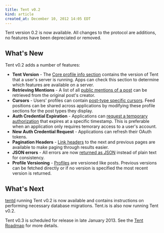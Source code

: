 ```yaml
---
title: Tent v0.2
kind: article
created_at: December 10, 2012 14:05 EDT
---
```

Tent version 0.2 is now available. All changes to the protocol are additions, no features have been depreciated or removed.

## What's New

Tent v0.2 adds a number of features:

 - **Tent Version** - The [Core profile info section](/docs/info-types#core) contains the version of Tent that a user's server is running. Apps can check this section to determine which features are available on a server.
 - **Retrieving Mentions** - A list of all [public mentions of a post](/docs/app-server#get-postsidmentions) can be retrieved from the original post's creator.
 - **Cursors** - Users' profiles can contain [post-type specific cursors](/docs/info-types#cursor). Feed positions can be shared across applications by modifying these profile sections for the post types they display.
 - **Auth Credential Expiration** - Applications can [request a temporary authorization](/docs/app-auth#request-parameters) that expires at a specific timestamp. This is preferable when an application only requires temorary access to a user's account.
 - **New Auth Credential Request** - Applications can refresh their OAuth tokens.
 - **Pagination Headers** - [Link headers](/docs/app-server#get-posts) to the next and previous pages are available to make paging through results easier.
 - **JSON errors** - All errors are now [returned as JSON](/docs/server-protocol#error-responses) instead of plain text for consistency.
 - **Profile Versioning** - [Profiles](/docs/app-server#get-profiletype) are versioned like posts. Previous versions can be fetched directly or if no version is specified the most recent version is returned.

## What's Next

[tentd](https://github.com/tent/tentd-admin) running Tent v0.2 is now available and contains instructions on performing necessary database migrations. Tent.is is also now running Tent v0.2.

Tent v0.3 is scheduled for release in late January 2013. See the [Tent Roadmap](https://tent.io/blog/tent-roadmap) for more details.
